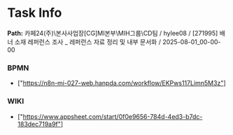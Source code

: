 # Task Info

**Path:** 카페24(주)\본사사업장\[CG]MI본부\MIH그룹\CD팀 / hylee08 / [271995] 배너 소재 레퍼런스 조사 _ 레퍼런스 자료 정리 및 내부 문서화 / 2025-08-01_00-00-00

### BPMN
- ["https://n8n-mi-027-web.hanpda.com/workflow/EKPws117Limn5M3z"]

### WIKI
- ["https://www.appsheet.com/start/0f0e9656-784d-4ed3-b7dc-183dec719a9f"]

